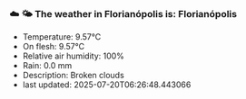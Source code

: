 ### ☁️ 🌤️  The weather in Florianópolis is: Florianópolis

- Temperature: 9.57°C
- On flesh: 9.57°C
- Relative air humidity: 100%
- Rain: 0.0 mm
- Description: Broken clouds
- last updated: 2025-07-20T06:26:48.443066
